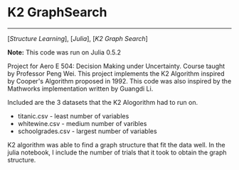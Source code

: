 # K2 GraphSearch
---

[*Structure Learning*], [*Julia*], [*K2 Graph Search*]

**Note:** This code was run on Julia 0.5.2

Project for Aero E 504: Decision Making under Uncertainty. Course taught by Professor Peng Wei.
This project implements the K2 Algorithm inspired by Cooper's Algorithm proposed in 1992. This code was also inspired by the Mathworks implementation written by Guangdi Li.

Included are the 3 datasets that the K2 Alogorithm had to run on.
* titanic.csv - least number of variables
* whitewine.csv - medium number of varibles
* schoolgrades.csv - largest number of variables

K2 algorithm was able to find a graph structure that fit the data well. In the julia notebook, I include the number of trials that it took to obtain the graph structure.
